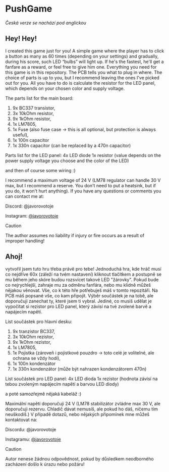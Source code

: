 # PushGame

_Česká verze se nachází pod anglickou_

## Hey! Hey!

I created this game just for you! A simple game where the player has to click a button as many as 60 times (depending on your settings) and gradually, during his score, such LED “bulbs” will light up. If he's the fastest, he'll get a fanfare as a reward, or feel free to give him one. Everything you need for this game is in this repository. The PCB tells you what to plug in where. The choice of parts is up to you, but I recommend leaving the ones I've picked out for you. All you have to do is calculate the resistor for the LED panel, which depends on your chosen color and supply voltage.

The parts list for the main board:
1. 9x BC337 transistor,
2. 3x 10kOhm resistor,
3. 9x 1kOhm resistor,
4. 1x LM7805,
5. 1x Fuse (also fuse case -> this is all optional, but protection is always useful),
6. 1x 100n capacitor
7. 1x 330n capacitor (can be replaced by a 470n capacitor)

Parts list for the LED panel:
4x LED diode
1x resistor (value depends on the power supply voltage you choose and the color of the LED)

and then of course some wiring :)

I recommend a maximum voltage of 24 V (LM78 regulator can handle 30 V max, but I recommend a reserve. You don't need to put a heatsink, but if you do, it won't hurt anything). If you have any questions or comments you can contact me at:


Discord: @javorovotoje

Instagram: [@javorovotoje](https://instagram.com/javorovotoje)

> [!CAUTION]
> The author assumes no liability if injury or fire occurs as a result of improper handling!

## Ahoj!

vytvořil jsem tuto hru třeba právě pro tebe! Jednoduchá hra, kde hráč musí co nejdříve 60x (záleží na tvém nastavení) kliknout tlačítkem a postupně se mu během jeho skóre budou rozsvícet takové LED "žárovky". Pokud bude co nejrychlejší, zahraje mu za odměnu fanfára, nebo mu klidně můžeš nějakou věnovat. Vše, co k této hře potřebuješ máš v tomto repozitáři. Na PCB máš popsané vše, co kam připojit. Výběr součástek je na tobě, ale doporučuji zanechat ty, které jsem ti vybral. Jediné, co musíš udělat je vypočítat si rezistor pro LED panel, který závisí na tvé zvolené barvě a napájecím napětí.

List součástek pro hlavní desku:
1. 9x tranzistor BC337,
2. 3x 10kOhm rezistor,
3. 9x 1kOhm rezistor,
4. 1x LM7805,
5. 1x Pojistka (zároveň i pojistkové pouzdro -> toto celé je volitelné, ale ochrana se vždy hodí),
6. 1x 100n kondenzátor
7. 1x 330n kondenzátor (může být nahrazen kondenzátorem 470n)

List součástek pro LED panel:
4x LED dioda
1x rezistor (hodnota závisí na tebou zvoleným napájecím napětí a barvou LED diody)

a poté samozřejmě nějaká kabeláž :)

Maximální napětí doporučuji 24 V (LM78 stabilizátor zvládne max 30 V, ale doporučuji rezervu. Chladič dávat nemusíš, ale pokud ho dáš, ničemu tím neuškodíš.) V případě dotazů, nebo nějakých připomínek mne můžeš kontaktovat na:

Discordu: @javorovotoje

Instagramu: [@javorovotoje](https://instagram.com/javorovotoje)

> [!CAUTION]
> Autor nenese žádnou odpovědnost, pokud by důsledkem neodborného zacházení došlo k úrazu nebo požáru!
